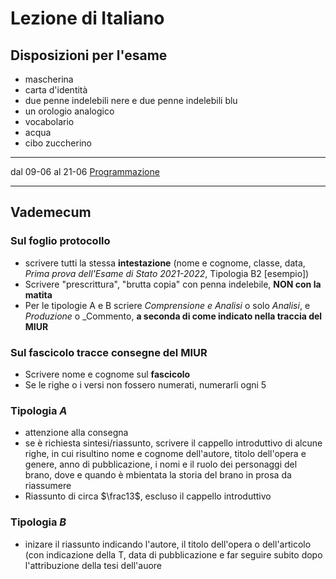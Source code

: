 # Lezione di Italiano
## Disposizioni per l'esame

* mascherina
* carta d'identità
* due penne indelebili nere e due penne indelebili blu
* un orologio analogico
* vocabolario
* acqua
* cibo zuccherino
---

dal 09-06 al 21-06 <u>Programmazione</u>

 ---
## Vademecum

### Sul foglio protocollo
* scrivere tutti la stessa **intestazione** (nome e cognome, classe, data, _Prima prova dell'Esame di Stato 2021-2022_, Tipologia B2 [esempio])
* Scrivere "prescrittura", "brutta copia" con penna indelebile, **NON con la matita**
* Per le tipologie A e B scriere _Comprensione e Analisi_ o solo _Analisi_, e _Produzione_ o _Commento, **a seconda di come indicato nella traccia del MIUR**
### Sul fascicolo tracce consegne del MIUR
* Scrivere nome e cognome sul **fascicolo**
* Se le righe o i versi non fossero numerati, numerarli ogni 5
### Tipologia $A$
* attenzione alla consegna
* se è richiesta sintesi/riassunto, scrivere il cappello introduttivo di alcune righe, in cui risultino nome e cognome dell'autore, titolo dell'opera e genere, anno di pubblicazione, i nomi e il ruolo dei personaggi del brano, dove e quando è mbientata la storia del brano in prosa da riassumere
* Riassunto di circa $\frac13$, escluso il cappello introduttivo
### Tipologia $B$
* inizare il riassunto indicando l'autore, il titolo dell'opera o dell'articolo (con indicazione della T, data di pubblicazione e far seguire subito dopo l'attribuzione della tesi dell'auore
<!--stackedit_data:
eyJoaXN0b3J5IjpbLTE2NzcxMDMyNzcsLTEwNDE4ODkyNjRdfQ
==
-->